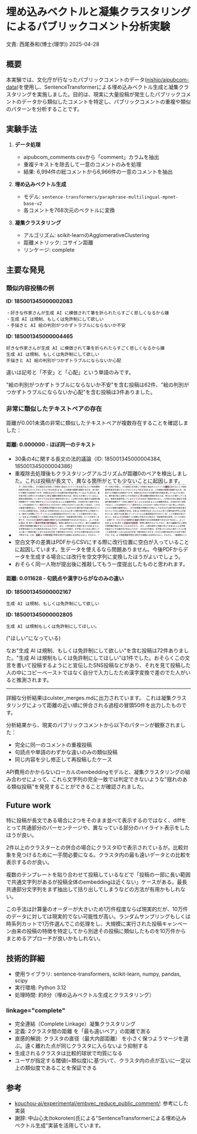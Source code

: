 # 埋め込みベクトルと凝集クラスタリングによるパブリックコメント分析実験

文責: 西尾泰和(博士(理学)) 2025-04-28

## 概要

本実験では、文化庁が行なったパブリックコメントのデータ([nishio/aipubcom-data](https://github.com/nishio/aipubcom-data))を使用し、SentenceTransformerによる埋め込みベクトル生成と凝集クラスタリングを実施しました。目的は、現実に大量投稿が発生したパブリックコメントのデータから類似したコメントを特定し、パブリックコメントの重複や類似のパターンを分析することです。

## 実験手法

1. **データ処理**
   - aipubcom_comments.csvから「comment」カラムを抽出
   - 重複テキストを除去して一意のコメントのみを処理
   - 結果: 6,994件の総コメントから6,966件の一意のコメントを抽出

2. **埋め込みベクトル生成**
   - モデル: `sentence-transformers/paraphrase-multilingual-mpnet-base-v2`
   - 各コメントを768次元のベクトルに変換

3. **凝集クラスタリング**
   - アルゴリズム: scikit-learnのAgglomerativeClustering
   - 距離メトリック: コサイン距離
   - リンケージ: complete

## 主要な発見

### 類似内容投稿の例

**ID: 185001345000002083**

```
・好きな作家さんが生成 AI に模倣されて筆を折られたらすごく悲しくなるから嫌
・生成 AI は規制、もしくは免許制にして欲しい
・手描きと AI 絵の判別がつかずトラブルにならないか不安
```
**ID: 185001345000004465**

```
好きな作家さんが生成 AI に模倣されて筆を折られたらすごく悲しくなるから嫌
生成 AI は規制、もしくは免許制にして欲しい
手描きと AI 絵の判別がつかずトラブルにならないか心配
```

違いは記号と「不安」と「心配」という単語のみです。

"絵の判別がつかずトラブルにならないか不安"を含む投稿は62件、"絵の判別がつかずトラブルにならないか心配"を含む投稿は3件ありました。

### 非常に類似したテキストペアの存在

距離が0.001未満の非常に類似したテキストペアが複数存在することを確認しました：

#### **距離: 0.000000** - ほぼ同一のテキスト
 - 30条の4に関する長文の法的議論（ID: 185001345000004384, 185001345000004386）
 - 重複除去処理後もクラスタリングアルゴリズムが距離0のペアを検出しました。これは投稿が長文で、異なる箇所がとても少ないことに起因します。
 - ![](aipubcom_clustering/diff.png)
 - 空白文字の差異はPDFからCSVにする際に改行位置に空白が入っていることに起因しています。生データを使えるなら問題ありません。今後PDFからデータを生成する場合には改行を空文字列に変換したほうがよいでしょう。
 - おそらく同一人物が提出後に推敲してもう一度提出したものと思われます。

#### **距離: 0.011628** - 句読点や漢字ひらがなのみの違い

**ID: 185001345000002167**
```
生成 AI は規制、もしくは免許制にして欲しい
```

**ID: 185001345000002805**
```
生成 AI は規制もしくは免許制にしてほしい。
```
("ほしい"になっている)

なお"生成 AI は規制、もしくは免許制にして欲しい"を含む投稿は72件ありました。"生成 AI は規制もしくは免許制にしてほしい"は1件でした。おそらくこの文言を書いて投稿するようにと宣伝したSNS投稿などがあり、それを見て投稿した人の中にコピーペーストではなく自分で入力したため漢字変換で差のでた人がいると推測されます。

---

詳細な分析結果はculster_merges.mdに出力されています。
これは凝集クラスタリングによって距離の近い順に併合される過程の冒頭50件を出力したものです。

分析結果から、現実のパブリックコメントから以下のパターンが観察されました：
- 完全に同一のコメントの重複投稿
- 句読点や単語のわずかな違いのみの類似投稿
- 同じ内容を少し修正して再投稿したケース

API費用のかからないローカルのembeddingモデルと、凝集クラスタリングの組み合わせによって、これら文字列の完全一致では判定できないような"揺れのある類似投稿"を発見することができることが確認されました。

## Future work

特に投稿が長文である場合に2つをそのまま並べて表示するのではなく、diffをとって共通部分のパーセンテージや、異なっている部分のハイライト表示をしたほうが良い。

2件以上のクラスターとの併合の場合にクラスタIDで表示されているが。比較対象を見つけるために一手間必要になる。クラスタ内の最も遠いデータとの比較を表示するのが良い。

複数のテンプレートを貼り合わせて投稿しているなどで「投稿の一部に長い範囲で共通文字列があるが投稿全体のembeddingは近くない」ケースがある。最長共通部分文字列をまず抽出して括り出してしまうなどの方法が有用かもしれない。

この手法は計算量のオーダーが大きいため1万件程度ならば現実的だが、10万件のデータに対しては現実的でない可能性が高い。ランダムサンプリングもしくは時系列カットで1万件選んでこの処理をし、大規模に実行された投稿キャンペーン由来の投稿の特徴を特定してから別途その投稿に類似したものを10万件からまとめるアプローチが良いかもしれない。


## 技術的詳細

- 使用ライブラリ: sentence-transformers, scikit-learn, numpy, pandas, scipy
- 実行環境: Python 3.12
- 処理時間: 約8分（埋め込みベクトル生成とクラスタリング）

### linkage="complete"
- 完全連結（Complete Linkage）凝集クラスタリング
- 定義: 2クラスタ間の距離 を「最も遠いペア」の距離で測る
- 直感的解説: クラスタの直径（最大内部距離） を小さく保つようマージを選ぶ。遠く離れた点が同じクラスタに入らないよう抑制する
- 生成されるクラスタは比較的球状で均質になる
- ユーザが指定する閾値(=類似度)に基づいて、クラスタ内の点が互いに一定以上の類似度であることを保証できる

## 参考

- [kouchou-ai/experimental/embvec_reduce_public_comment/](https://github.com/nishio/kouchou-ai/tree/main/experimental/embvec_reduce_public_comment): 参考にした実装
- 謝辞: 中山心太(tokoroten)氏による"SentenceTransformerによる埋め込みベクトル生成"実装を活用しています。